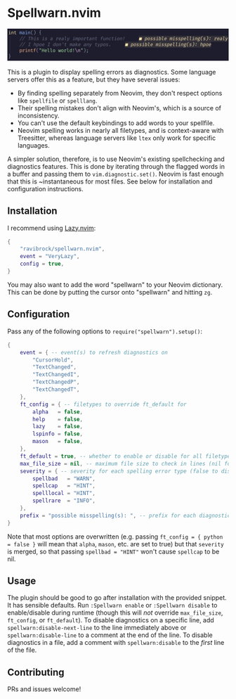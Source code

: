 # Spellwarn.nvim

![example of spelling diagnostics](img/example.jpg)

This is a plugin to display spelling errors as diagnostics. Some language servers offer this as a feature, but they have several issues:

- By finding spelling separately from Neovim, they don't respect options like `spellfile` or `spelllang`.
- Their spelling mistakes don't align with Neovim's, which is a source of inconsistency.
- You can't use the default keybindings to add words to your spellfile.
- Neovim spelling works in nearly all filetypes, and is context-aware with Treesitter, whereas language servers like `ltex` only work for specific languages.

A simpler solution, therefore, is to use Neovim's existing spellchecking and diagnostics features. This is done by iterating through the flagged words in a buffer and passing them to `vim.diagnostic.set()`. Neovim is fast enough that this is ~instantaneous for most files. See below for installation and configuration instructions.

## Installation
I recommend using [Lazy.nvim](https://github.com/folke/lazy.nvim):
```lua
{
    "ravibrock/spellwarn.nvim",
    event = "VeryLazy",
    config = true,
}
```
You may also want to add the word "spellwarn" to your Neovim dictionary. This can be done by putting the cursor onto "spellwarn" and hitting `zg`.

## Configuration
Pass any of the following options to `require("spellwarn").setup()`:
```lua
{
    event = { -- event(s) to refresh diagnostics on
        "CursorHold",
        "TextChanged",
        "TextChangedI",
        "TextChangedP",
        "TextChangedT",
    },
    ft_config = { -- filetypes to override ft_default for
        alpha   = false,
        help    = false,
        lazy    = false,
        lspinfo = false,
        mason   = false,
    },
    ft_default = true, -- whether to enable or disable for all filetypes by default
    max_file_size = nil, -- maximum file size to check in lines (nil for no limit)
    severity = { -- severity for each spelling error type (false to disable)
        spellbad   = "WARN",
        spellcap   = "HINT",
        spelllocal = "HINT",
        spellrare  = "INFO",
    },
    prefix = "possible misspelling(s): ", -- prefix for each diagnostic message
}
```
Note that most options are overwritten (e.g. passing `ft_config = { python = false }` will mean that `alpha`, `mason`, etc. are set to true) but that `severity` is merged, so that passing `spellbad = "HINT"` won't cause `spellcap` to be nil.

## Usage
The plugin should be good to go after installation with the provided snippet. It has sensible defaults. Run `:Spellwarn enable` or `:Spellwarn disable` to enable/disable during runtime (though this will *not* override `max_file_size`, `ft_config`, or `ft_default`). To disable diagnostics on a specific line, add `spellwarn:disable-next-line` to the line immediately above or `spellwarn:disable-line` to a comment at the end of the line. To disable diagnostics in a file, add a comment with `spellwarn:disable` to the *first* line of the file.

## Contributing
PRs and issues welcome!
